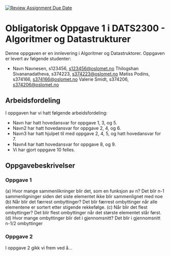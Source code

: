 [![Review Assignment Due Date](https://classroom.github.com/assets/deadline-readme-button-24ddc0f5d75046c5622901739e7c5dd533143b0c8e959d652212380cedb1ea36.svg)](https://classroom.github.com/a/_b0jMdNx)
# Obligatorisk Oppgave 1 i DATS2300 - Algoritmer og Datastrukturer

Denne oppgaven er en innlevering i Algoritmer og Datastruktorer.
Oppgaven er levert av følgende studenter:
* Navn Navnesen, s123456, s123456@oslomet.no
Thilogshan Sivananadatheva, s374223, s374223@oslomet.no
Matiss Podins, s374166, s374166@oslomet.no
Valerie Smidt, s374206, s374206@oslomet.no

## Arbeidsfordeling
I oppgaven har vi hatt følgende arbeidsfordeling:
* Navn har hatt hovedansvar for oppgave 1, 3, og 5.
* Navn2 har hatt hovedansvar for oppgave 2, 4, og 6.
* Navn3 har hatt hjulpet til med oppgave 2, 4, 5, og hatt hovedansvar for 7.
* Navn4 har hatt hovedansvar for oppgave 8, og 9.
* Vi har gjort oppgave 10 felles.

## Oppgavebeskrivelser

### Oppgave 1
(a) Hvor mange sammenlikninger blir det, som en funksjon av n?
Det blir n-1 sammenligninger siden det siste elementet ikke blir sammenlignet med noe
(b) Når blir det færrest ombyttinger?
Det blir færrest ombyttinger når alle elementene er sortert etter stigende rekkefølge.
(c) Når blir det flest ombyttinger?
Det blir flest ombyttinger når det største elementet står først.
(d) Hvor mange ombyttinger blir det i gjennomsnitt?
Det blir i gjennomsnitt n-1/2 ombyttinger 

### Oppgave 2
I oppgave 2 gikk vi frem ved å...
